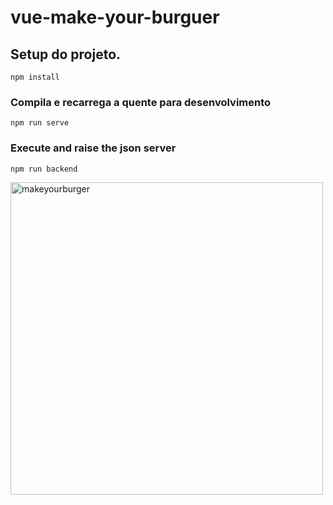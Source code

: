 # vue-make-your-burguer

## Setup do projeto.
```
npm install
```

### Compila e recarrega a quente para desenvolvimento
```
npm run serve
```
### Execute and raise the json server
```
npm run backend
```

<img width="500" alt="makeyourburger" src="https://github.com/SuzukiJhor/Vue.JS-Make-Your-Burguer-/assets/95131108/c7ce5815-d5b7-455d-8fd6-4052ce4204d5">
